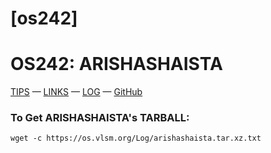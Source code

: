 # [os242]
# OS242: ARISHASHAISTA
[TIPS](https://cbkadal.github.io/os242/TIPS/) — [LINKS](https://cbkadal.github.io/os242/LINKS/) — [LOG](https://arishashaista.github.io/os242/TXT/mylog.txt) — [GitHub](https://github.com/arishashaista/os242/)



### To Get ARISHASHAISTA's TARBALL:
```
wget -c https://os.vlsm.org/Log/arishashaista.tar.xz.txt

```


